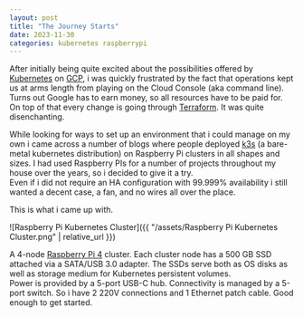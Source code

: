 ```yaml
---
layout: post
title: "The Journey Starts"
date: 2023-11-30
categories: kubernetes raspberrypi
---
```


After initially being quite excited about the possibilities offered by [Kubernetes](https://kubernetes.io/) on [GCP](https://cloud.google.com/),
i was quickly frustrated by the fact that operations kept us at arms length from playing on the Cloud Console (aka command line).<br/>
Turns out Google has to earn money, so all resources have to be paid for. On top of that
every change is going through [Terraform](https://www.terraform.io/). It was quite disenchanting.

While looking for ways to set up an environment that i could manage on my own i came across 
a number of blogs where people deployed [k3s](https://k3s.io/) (a bare-metal kubernetes distribution) on 
Raspberry Pi clusters in all shapes and sizes. I had used Raspberry PIs for a number of projects throughout my house over the years,
so i decided to give it a try.
<br/>
Even if i did not require an HA configuration with 99.999% availability i still wanted a decent case, a fan, and no wires all over the place.

This is what i came up with.

![Raspberry Pi Kubernetes Cluster]({{ "/assets/Raspberry Pi Kubernetes Cluster.png" | relative_url }})

A 4-node [Raspberry Pi 4](https://www.raspberrypi.com/products/raspberry-pi-4-model-b/) cluster.
Each cluster node has a 500 GB SSD attached via a SATA/USB 3.0 adapter. The SSDs serve both as OS disks as well as storage medium for Kubernetes persistent volumes.<br/>
Power is provided by a 5-port USB-C hub. Connectivity is managed by a 5-port switch.
So i have 2 220V connections and 1 Ethernet patch cable. Good enough to get started.